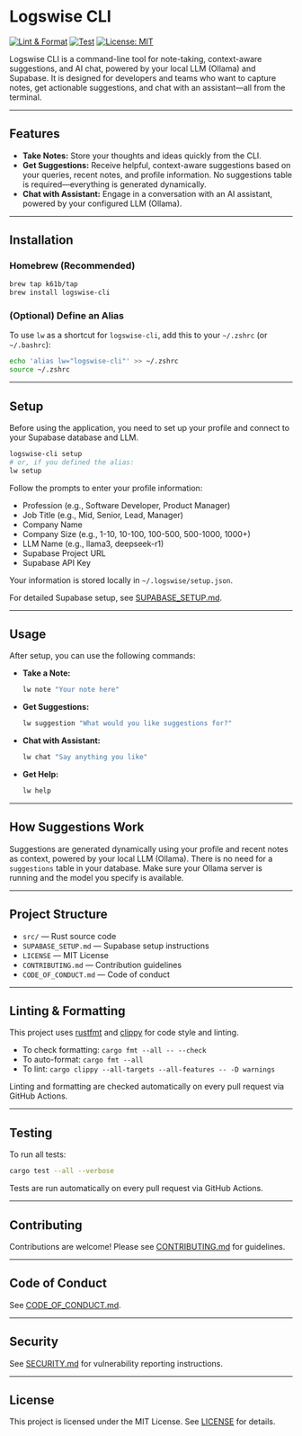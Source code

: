 # Logswise CLI

[![Lint & Format](https://github.com/k61b/logswise-cli/actions/workflows/lint.yml/badge.svg)](https://github.com/k61b/logswise-cli/actions/workflows/lint.yml)
[![Test](https://github.com/k61b/logswise-cli/actions/workflows/test.yml/badge.svg)](https://github.com/k61b/logswise-cli/actions/workflows/test.yml)
[![License: MIT](https://img.shields.io/badge/License-MIT-yellow.svg)](LICENSE)

Logswise CLI is a command-line tool for note-taking, context-aware suggestions, and AI chat, powered by your local LLM (Ollama) and Supabase. It is designed for developers and teams who want to capture notes, get actionable suggestions, and chat with an assistant—all from the terminal.

---

## Features

- **Take Notes:** Store your thoughts and ideas quickly from the CLI.
- **Get Suggestions:** Receive helpful, context-aware suggestions based on your queries, recent notes, and profile information. No suggestions table is required—everything is generated dynamically.
- **Chat with Assistant:** Engage in a conversation with an AI assistant, powered by your configured LLM (Ollama).

---

## Installation

### Homebrew (Recommended)

```sh
brew tap k61b/tap
brew install logswise-cli
```

### (Optional) Define an Alias
To use `lw` as a shortcut for `logswise-cli`, add this to your `~/.zshrc` (or `~/.bashrc`):

```sh
echo 'alias lw="logswise-cli"' >> ~/.zshrc
source ~/.zshrc
```

---

## Setup

Before using the application, you need to set up your profile and connect to your Supabase database and LLM.

```sh
logswise-cli setup
# or, if you defined the alias:
lw setup
```

Follow the prompts to enter your profile information:
- Profession (e.g., Software Developer, Product Manager)
- Job Title (e.g., Mid, Senior, Lead, Manager)
- Company Name
- Company Size (e.g., 1-10, 10-100, 100-500, 500-1000, 1000+)
- LLM Name (e.g., llama3, deepseek-r1)
- Supabase Project URL
- Supabase API Key

Your information is stored locally in `~/.logswise/setup.json`.

For detailed Supabase setup, see [SUPABASE_SETUP.md](SUPABASE_SETUP.md).

---

## Usage

After setup, you can use the following commands:

- **Take a Note:**
  ```sh
  lw note "Your note here"
  ```
- **Get Suggestions:**
  ```sh
  lw suggestion "What would you like suggestions for?"
  ```
- **Chat with Assistant:**
  ```sh
  lw chat "Say anything you like"
  ```
- **Get Help:**
  ```sh
  lw help
  ```

---

## How Suggestions Work

Suggestions are generated dynamically using your profile and recent notes as context, powered by your local LLM (Ollama). There is no need for a `suggestions` table in your database. Make sure your Ollama server is running and the model you specify is available.

---

## Project Structure

- `src/` — Rust source code
- `SUPABASE_SETUP.md` — Supabase setup instructions
- `LICENSE` — MIT License
- `CONTRIBUTING.md` — Contribution guidelines
- `CODE_OF_CONDUCT.md` — Code of conduct

---

## Linting & Formatting

This project uses [rustfmt](https://github.com/rust-lang/rustfmt) and [clippy](https://github.com/rust-lang/rust-clippy) for code style and linting.

- To check formatting: `cargo fmt --all -- --check`
- To auto-format: `cargo fmt --all`
- To lint: `cargo clippy --all-targets --all-features -- -D warnings`

Linting and formatting are checked automatically on every pull request via GitHub Actions.

---

## Testing

To run all tests:

```sh
cargo test --all --verbose
```

Tests are run automatically on every pull request via GitHub Actions.

---

## Contributing

Contributions are welcome! Please see [CONTRIBUTING.md](CONTRIBUTING.md) for guidelines.

---

## Code of Conduct

See [CODE_OF_CONDUCT.md](CODE_OF_CONDUCT.md).

---

## Security

See [SECURITY.md](SECURITY.md) for vulnerability reporting instructions.

---

## License

This project is licensed under the MIT License. See [LICENSE](LICENSE) for details.
